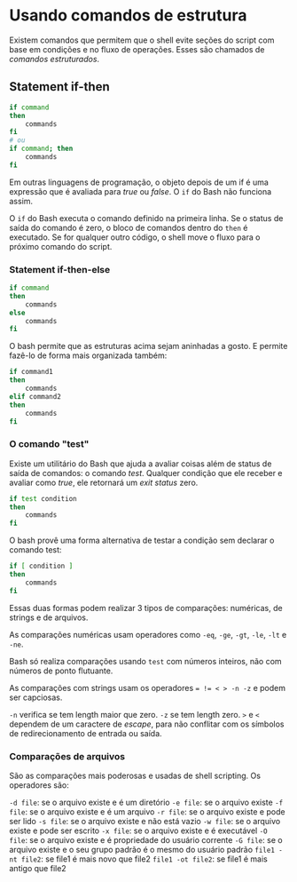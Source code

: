 # Usando comandos de estrutura

Existem comandos que permitem que o shell evite seções do script com base em condições e no fluxo de operações. Esses são chamados de *comandos estruturados*.

## Statement if-then

```sh
if command
then
    commands
fi
# ou
if command; then
    commands
fi
```

Em outras linguagens de programação, o objeto depois de um if é uma expressão que é avaliada para *true* ou *false*. O `if` do Bash não funciona assim.

O `if` do Bash executa o comando definido na primeira linha. Se o status de saída do comando é zero, o bloco de comandos dentro do `then` é executado. Se for qualquer outro código, o shell move o fluxo para o próximo comando do script.

### Statement if-then-else

```sh
if command
then
    commands
else
    commands
fi
```

O bash permite que as estruturas acima sejam aninhadas a gosto. E permite fazê-lo de forma mais organizada também:

```sh
if command1
then
    commands
elif command2
then
    commands
fi
```

### O comando "test"

Existe um utilitário do Bash que ajuda a avaliar coisas além de status de saída de comandos: o comando *test*. Qualquer condição que ele receber e avaliar como *true*, ele retornará um *exit status* zero.

```sh
if test condition
then
    commands
fi
```

O bash provê uma forma alternativa de testar a condição sem declarar o comando test:

```sh
if [ condition ]
then
    commands
fi
```

Essas duas formas podem realizar 3 tipos de comparações: numéricas, de strings e de arquivos.

As comparações numéricas usam operadores como `-eq`, `-ge`, `-gt`, `-le`, `-lt` e `-ne`.

Bash só realiza comparações usando `test` com números inteiros, não com números de ponto flutuante.

As comparações com strings usam os operadores `= != < > -n -z` e podem ser capciosas.

`-n` verifica se tem length maior que zero.
`-z` se tem length zero.
`>` e `<` dependem de um caractere de *escape*, para não conflitar com os símbolos de redirecionamento de entrada ou saída.

### Comparações de arquivos

São as comparações mais poderosas e usadas de shell scripting. Os operadores são:

`-d file`: se o arquivo existe e é um diretório
`-e file`: se o arquivo existe
`-f file`: se o arquivo existe e é um arquivo
`-r file`: se o arquivo existe e pode ser lido
`-s file`: se o arquivo existe e não está vazio
`-w file`: se o arquivo existe e pode ser escrito
`-x file`: se o arquivo existe e é executável
`-O file`: se o arquivo existe e é propriedade do usuário corrente
`-G file`: se o arquivo existe e o seu grupo padrão é o mesmo do usuário padrão
`file1 -nt file2`: se file1 é mais novo que file2
`file1 -ot file2`: se file1 é mais antigo que file2
